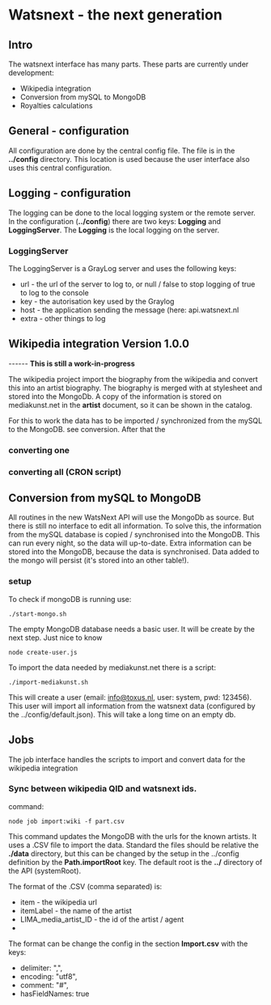 # Watsnext - the next generation

## Intro
The watsnext interface has many parts. These parts are currently under development:
* Wikipedia integration  
* Conversion from mySQL to MongoDB
* Royalties calculations

## General - configuration
All configuration are done by the central config file. The file is in the  **../config** directory. This location is 
used because the user interface also uses this central configuration.

## Logging - configuration
The logging can be done to the local logging system or the remote server. In the configuration (**../config**) there are 
two keys: **Logging** and **LoggingServer**. The **Logging** is the local logging on the server.

### LoggingServer
The LoggingServer is a GrayLog server and uses the following keys:
* url - the url of the server to log to, or null / false to stop logging of true to log to the console
* key - the autorisation key used by the Graylog
* host - the application sending the message (here: api.watsnext.nl
* extra - other things to log


## Wikipedia integration  Version 1.0.0
------ **This is still a work-in-progress**

The wikipedia project import the biography from the wikipedia and convert this into an artist biography. The biography is
merged with at stylesheet and stored into the MongoDb. A copy of the information is stored on mediakunst.net in the
**artist** document, so it can be shown in the catalog.

For this to work the data has to be imported / synchronized from the mySQL to the MongoDB. see conversion.
After that the

### converting one 



### converting all (CRON script)


## Conversion from mySQL to MongoDB
All routines in the new WatsNext API will use the MongoDb as source. But there is still no interface to edit all
information. To solve this, the information from the mySQL database is copied / synchronised into the MongoDB. 
This can run every night, so the data will up-to-date.
Extra information can be stored into the MongoDB, because the data is synchronised. Data added to the mongo will 
persist (it's stored into an other table!).

### setup
To check if mongoDB is running use:
```shell
./start-mongo.sh
```
The empty MongoDB database needs a basic user. It will be create by the next step. Just nice to know
```shell
node create-user.js
```

To import the data needed by mediakunst.net there is a script:
```shell
./import-mediakunst.sh
```
This will create a user (email: info@toxus.nl, user: system, pwd: 123456). This user will import all information
from the watsnext data (configured by the ../config/default.json). This will take a long time on an empty db.

## Jobs
The job interface handles the scripts to import and convert data for the wikipedia integration

### Sync between wikipedia QID and watsnext ids.
command:
```shell
node job import:wiki -f part.csv
```
This command updates the MongoDB with the urls for the known artists. It uses a .CSV file to import the data.
Standard the files should be relative the **./data** directory, but this can be changed by the setup in the ../config
definition by the **Path.importRoot** key. The default root is the **../** directory of the API (systemRoot).

The format of the .CSV (comma separated) is:
* item - the wikipedia url
* itemLabel - the name of the artist
* LIMA_media_artist_ID - the id of the artist / agent
* 
The format can be change the config in the section **Import.csv** with the keys:
* delimiter: ",",
* encoding: "utf8",
* comment: "#",
* hasFieldNames: true

